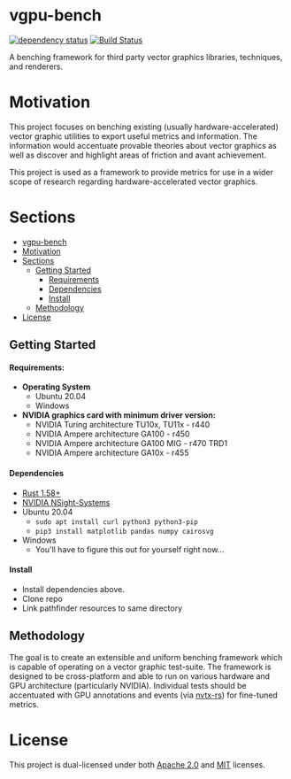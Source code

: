 # vgpu-bench
[![dependency status](https://deps.rs/repo/github/simbleau/vgpu-bench/status.svg)](https://deps.rs/repo/github/simbleau/vgpu-bench)
[![Build Status](https://app.travis-ci.com/simbleau/vgpu-bench.svg?branch=main)](https://app.travis-ci.com/simbleau/vgpu-bench)

A benching framework for third party vector graphics libraries, techniques, and renderers.

# Motivation

This project focuses on benching existing (usually hardware-accelerated) vector graphic utilities to export useful metrics and information. The information would accentuate provable theories about vector graphics as well as discover and highlight areas of friction and avant achievement.

This project is used as a framework to provide metrics for use in a wider scope of research regarding hardware-accelerated vector graphics.

# Sections

- [vgpu-bench](#vgpu-bench)
- [Motivation](#motivation)
- [Sections](#sections)
  - [Getting Started](#getting-started)
    - [Requirements](#requirements)
    - [Dependencies](#dependencies)
    - [Install](#install)
  - [Methodology](#methodology)
- [License](#license)

## Getting Started

#### Requirements:

 - **Operating System**
   - Ubuntu 20.04
   - Windows
 - **NVIDIA graphics card with minimum driver version:**
   - NVIDIA Turing architecture TU10x, TU11x - r440
   - NVIDIA Ampere architecture GA100 - r450
   - NVIDIA Ampere architecture GA100 MIG - r470 TRD1
   - NVIDIA Ampere architecture GA10x - r455

#### Dependencies
 - [Rust 1.58+](https://rustup.rs/)
 - [NVIDIA NSight-Systems](https://developer.nvidia.com/nsight-systems)
 - Ubuntu 20.04
   - `sudo apt install curl python3 python3-pip`
   - `pip3 install matplotlib pandas numpy cairosvg`
 - Windows
   - You'll have to figure this out for yourself right now...

#### Install
 - Install dependencies above.
 - Clone repo
 - Link pathfinder resources to same directory

## Methodology

The goal is to create an extensible and uniform benching framework which is capable of operating on a vector graphic test-suite. The framework is designed to be cross-platform and able to run on various hardware and GPU architecture (particularly NVIDIA).
Individual tests should be accentuated with GPU annotations and events (via [nvtx-rs](https://github.com/simbleau/nvtx-rs)) for fine-tuned metrics.

# License

This  project is dual-licensed under both [Apache 2.0](https://github.com/simbleau/convo/blob/main/LICENSE-APACHE) and [MIT](https://github.com/simbleau/convo/blob/main/LICENSE-MIT) licenses.
